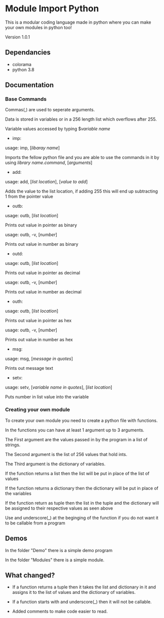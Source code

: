 # Module Import Python
This is a modular coding language made in python where you can make your own modules in python too!

Version 1.0.1

## Dependancies
- colorama
- python 3.8

## Documentation

### Base Commands
Commas(,) are used to seperate arguments.

Data is stored in variables or in a 256 length list which overflows after 255.

Variable values accessed by typing $*variable name*

- imp: 

usage: imp, [*libaray name*]

Imports the fellow python file and you are able to use the commands in it by using *library name*.*command*, [*arguments*]


- add:

usage: add, [*list location*], [*value to add*]

Adds the value to the list location, if adding 255 this will end up subtracting 1 from the pointer value


- outb:

usage: outb, [*list location*]

Prints out value in pointer as binary

usage: outb, -v, [*number*]

Prints out value in number as binary


- outd:

usage: outb, [*list location*]

Prints out value in pointer as decimal

usage: outb, -v, [*number*]

Prints out value in number as decimal

- outh:

usage: outb, [*list location*]

Prints out value in pointer as hex

usage: outb, -v, [*number*]

Prints out value in number as hex

- msg:

usage: msg, [*message in quotes*]

Prints out message text

- setv:

usage: setv, [*variable name in quotes*], [*list location*]

Puts number in list value into the variable

### Creating your own module
To create your own module you need to create a python file with functions.

In the functions you can have at least 1 argument up to 3 arguments.

The First argument are the values passed in by the program in a list of strings.

The Second argument is the list of 256 values that hold ints.

The Third argument is the dictionary of variables.

If the function returns a list then the list will be put in place of the list of values

If the function returns a dictionary then the dictionary will be put in place of the variables

If the function return as tuple then the list in the tuple and the dictionary will be assigned to their respective values as seen above

Use and underscore(\_) at the beginging of the function if you do not want it to be callable from a program

## Demos

In the folder "Demo" there is a simple demo program

In the folder "Modules" there is a simple module.

## What changed?

- If a function returns a tuple then it takes the list and dictionary in it and assigns it to the list of values and the dictionary of variables.

- If a function starts with and underscore(\_) then it will not be callable.

- Added comments to make code easier to read.
